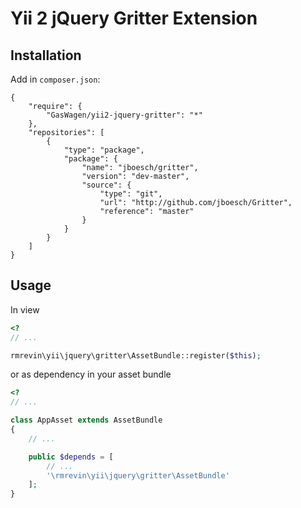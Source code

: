 Yii 2 jQuery Gritter Extension
==============================

Installation
------------
Add in `composer.json`:
```
{
    "require": {
        "GasWagen/yii2-jquery-gritter": "*"
    },
    "repositories": [
    	{
    		"type": "package",
    		"package": {
    			"name": "jboesch/gritter",
    			"version": "dev-master",
    			"source": {
    				"type": "git",
    				"url": "http://github.com/jboesch/Gritter",
    				"reference": "master"
    			}
    		}
    	}
    ]
}
```

Usage
-----
In view
```php
<?
// ...

rmrevin\yii\jquery\gritter\AssetBundle::register($this);

```

or as dependency in your asset bundle
```php
<?
// ...

class AppAsset extends AssetBundle
{
	// ...

	public $depends = [
		// ...
		'\rmrevin\yii\jquery\gritter\AssetBundle'
	];
}

```
